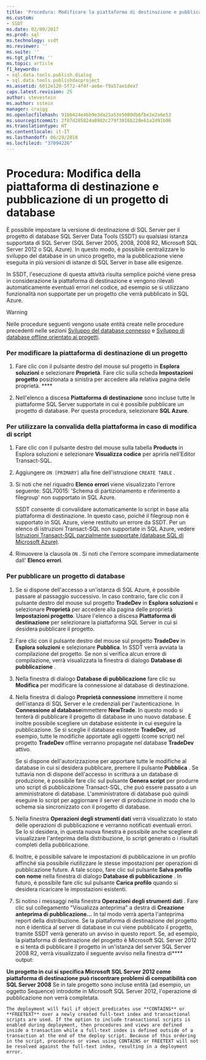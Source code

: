 ```yaml
---
title: 'Procedura: Modificare la piattaforma di destinazione e pubblicare un progetto di database | Microsoft Docs'
ms.custom:
- SSDT
ms.date: 02/09/2017
ms.prod: sql
ms.technology: ssdt
ms.reviewer: ''
ms.suite: ''
ms.tgt_pltfrm: ''
ms.topic: article
f1_keywords:
- sql.data.tools.publish.dialog
- sql.data.tools.publishdacproject
ms.assetid: 6012e120-5f72-4f4f-ae6e-f9a57ae1dea7
caps.latest.revision: 25
author: stevestein
ms.author: sstein
manager: craigg
ms.openlocfilehash: 91bb424e4bb9e3da25a53e5080db6fbe2e2a6e53
ms.sourcegitcommit: 2f07d285824a8982c279f3816b220e61a2d91b06
ms.translationtype: HT
ms.contentlocale: it-IT
ms.lasthandoff: 06/29/2018
ms.locfileid: "37094226"
---
```

# <a name="how-to-change-target-platform-and-publish-a-database-project"></a>Procedura: Modifica della piattaforma di destinazione e pubblicazione di un progetto di database
È possibile impostare la versione di destinazione di SQL Server per il progetto di database SQL Server Data Tools (SSDT) su qualsiasi istanza supportata di SQL Server (SQL Server 2005, 2008, 2008 R2, Microsoft SQL Server 2012 o SQL Azure). In questo modo, è possibile centralizzare lo sviluppo del database in un unico progetto, ma la pubblicazione viene eseguita in più versioni di istanze di SQL Server in base alle esigenze.  
  
In SSDT, l'esecuzione di questa attività risulta semplice poiché viene presa in considerazione la piattaforma di destinazione e vengono rilevati automaticamente eventuali errori nel codice, ad esempio se si utilizzano funzionalità non supportate per un progetto che verrà pubblicato in SQL Azure.  
  
> [!WARNING]  
> Nelle procedure seguenti vengono usate entità create nelle procedure precedenti nelle sezioni [Sviluppo del database connesso](../ssdt/connected-database-development.md) e [Sviluppo di database offline orientato ai progetti](../ssdt/project-oriented-offline-database-development.md).  
  
### <a name="to-change-a-projects-target-platform"></a>Per modificare la piattaforma di destinazione di un progetto  
  
1.  Fare clic con il pulsante destro del mouse sul progetto in **Esplora soluzioni** e selezionare **Proprietà**. Fare clic sulla scheda **Impostazioni progetto** posizionata a sinistra per accedere alla relativa pagina delle proprietà. ****  
  
2.  Nell'elenco a discesa **Piattaforma di destinazione** sono incluse tutte le piattaforme SQL Server supportate in cui è possibile pubblicare un progetto di database. Per questa procedura, selezionare **SQL Azure**.  
  
### <a name="to-use-platform-validation-when-editing-scripts"></a>Per utilizzare la convalida della piattaforma in caso di modifica di script  
  
1.  Fare clic con il pulsante destro del mouse sulla tabella **Products** in Esplora soluzioni e selezionare **Visualizza codice** per aprirla nell'Editor Transact\-SQL.  
  
2.  Aggiungere `ON [PRIMARY]` alla fine dell'istruzione `CREATE TABLE` .  
  
3.  Si noti che nel riquadro **Elenco errori** viene visualizzato l'errore seguente: SQL70015: 'Schema di partizionamento e riferimento a filegroup' non supportato in SQL Azure.  
  
    SSDT consente di convalidare automaticamente lo script in base alla piattaforma di destinazione. In questo caso, poiché il filegroup non è supportato in SQL Azure, viene restituito un errore da SSDT. Per un elenco di istruzioni Transact\-SQL non supportate in SQL Azure, vedere [Istruzioni Transact-SQL parzialmente supportate (database SQL di Microsoft Azure)](http://msdn.microsoft.com/en-us/library/ee336267.aspx).  
  
4.  Rimuovere la clausola `ON` . Si noti che l'errore scompare immediatamente dall' **Elenco errori**.  
  
### <a name="to-publish-a-database-project"></a>Per pubblicare un progetto di database  
  
1.  Se si dispone dell'accesso a un'istanza di SQL Azure, è possibile passare al passaggio successivo. In caso contrario, fare clic con il pulsante destro del mouse sul progetto **TradeDev** in **Esplora soluzioni** e selezionare **Proprietà** per accedere alla pagina delle proprietà **Impostazioni progetto**. Usare l'elenco a discesa **Piattaforma di destinazione** per selezionare la piattaforma SQL Server in cui si desidera pubblicare il progetto.  
  
2.  Fare clic con il pulsante destro del mouse sul progetto **TradeDev** in **Esplora soluzioni** e selezionare **Pubblica**. In SSDT verrà avviata la compilazione del progetto. Se non si verifica alcun errore di compilazione, verrà visualizzata la finestra di dialogo **Database di pubblicazione** .  
  
3.  Nella finestra di dialogo **Database di pubblicazione** fare clic su **Modifica** per modificare la connessione al database di destinazione.  
  
4.  Nella finestra di dialogo **Proprietà connessione** immettere il nome dell'istanza di SQL Server e le credenziali per l'autenticazione. In **Connessione al database**immettere **NewTrade**. In questo modo si tenterà di pubblicare il progetto di database in uno nuovo database. È inoltre possibile scegliere un database esistente in cui eseguire la pubblicazione. Se si sceglie il database esistente **TradeDev**, ad esempio, tutte le modifiche apportate agli oggetti (come script) nel progetto **TradeDev** offline verranno propagate nel database **TradeDev** attivo.  
  
    Se si dispone dell'autorizzazione per apportare tutte le modifiche al database in cui si desidera pubblicare, premere il pulsante **Pubblica** . Se tuttavia non di dispone dell'accesso in scrittura a un database di produzione, è possibile fare clic sul pulsante **Genera script** per produrre uno script di pubblicazione Transact\-SQL, che può essere passato a un amministratore di database. L'amministratore di database può quindi eseguire lo script per aggiornare il server di produzione in modo che lo schema sia sincronizzato con il progetto di database.  
  
5.  Nella finestra **Operazioni degli strumenti dati**  verrà visualizzato lo stato delle operazioni di pubblicazione e verranno notificati eventuali errori. Se lo si desidera, in questa nuova finestra è possibile anche scegliere di visualizzare l'anteprima della distribuzione, lo script generato o i risultati completi della pubblicazione.  
  
6.  Inoltre, è possibile salvare le impostazioni di pubblicazione in un profilo affinché sia possibile riutilizzare le stesse impostazioni per operazioni di pubblicazione future. A tale scopo, fare clic sul pulsante **Salva profilo con nome** nella finestra di dialogo **Database di pubblicazione** . In futuro, è possibile fare clic sul pulsante **Carica profilo** quando si desidera ricaricare le impostazioni esistenti.  
  
7.  Si notino i messaggi nella finestra **Operazioni degli strumenti dati** . Fare clic sul collegamento "Visualizza anteprima" a destra di **Creazione anteprima di pubblicazione…** In tal modo verrà aperta l'anteprima report della distribuzione. Se la piattaforma di destinazione del progetto non è identica al server di database in cui viene pubblicato il progetto, tramite SSDT verrà generato un avviso in questo report.  Se, ad esempio, la piattaforma di destinazione del progetto è Microsoft SQL Server 2012 e si tenta di pubblicare il progetto in un'istanza del server SQL Server 2008 R2, verrà visualizzato il seguente avviso nella finestra di**** output:  
  
**Un progetto in cui si specifica Microsoft SQL Server 2012 come piattaforma di destinazione può riscontrare problemi di compatibilità con SQL Server 2008**    Se in tale progetto sono incluse entità (ad esempio, un oggetto Sequence) introdotte in Microsoft SQL Server 2012, l'operazione di pubblicazione non verrà completata.  
  
    The deployment will fail if object predicates use **CONTAINS** or **FREETEXT** over a newly created full-text index and transactional scripts are used. If the option to include transactional scripts is enabled during deployment, then procedures and views are defined inside a transaction while a full-text index is defined outside of a transaction at the end of the deploy script. Because of this ordering in the script, procedures or views using CONTAINS or FREETEXT will not be resolved against the full-text index, resulting in a deployment error.  
  
